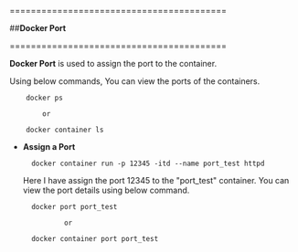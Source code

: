 =========================================

   
   ##**Docker Port**
 



=========================================

**Docker Port** is used to assign the port to the container.

Using below commands, You can view the ports of the containers.

        docker ps
        
            or
            
        docker container ls
        
* **Assign a Port** 

        docker container run -p 12345 -itd --name port_test httpd
        
    Here I have assign the port 12345 to the "port_test" container.
    You can view the port details using below command.

        docker port port_test
        
                or
                
        docker container port port_test